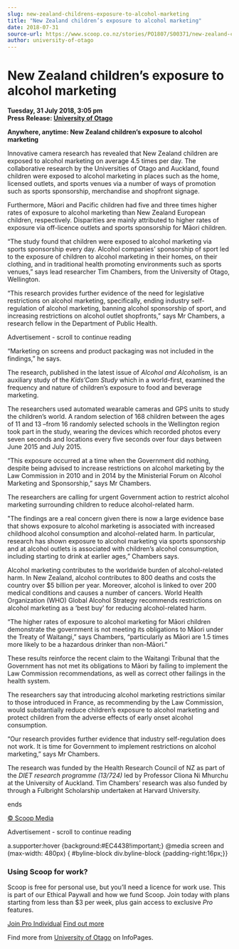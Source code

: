 ```yaml
---
slug: new-zealand-childrens-exposure-to-alcohol-marketing
title: "New Zealand children’s exposure to alcohol marketing"
date: 2018-07-31
source-url: https://www.scoop.co.nz/stories/PO1807/S00371/new-zealand-childrens-exposure-to-alcohol-marketing.htm
author: university-of-otago
---
```

New Zealand children’s exposure to alcohol marketing
====================================================

**Tuesday, 31 July 2018, 3:05 pm**  
**Press Release: [University of Otago](https://info.scoop.co.nz/University_of_Otago)**

**Anywhere, anytime: New Zealand children’s exposure to alcohol marketing**

Innovative camera research has revealed that New Zealand children are exposed to alcohol marketing on average 4.5 times per day. The collaborative research by the Universities of Otago and Auckland, found children were exposed to alcohol marketing in places such as the home, licensed outlets, and sports venues via a number of ways of promotion such as sports sponsorship, merchandise and shopfront signage.

Furthermore, Māori and Pacific children had five and three times higher rates of exposure to alcohol marketing than New Zealand European children, respectively. Disparities are mainly attributed to higher rates of exposure via off-licence outlets and sports sponsorship for Māori children.

“The study found that children were exposed to alcohol marketing via sports sponsorship every day. Alcohol companies’ sponsorship of sport led to the exposure of children to alcohol marketing in their homes, on their clothing, and in traditional health promoting environments such as sports venues,” says lead researcher Tim Chambers, from the University of Otago, Wellington.

“This research provides further evidence of the need for legislative restrictions on alcohol marketing, specifically, ending industry self-regulation of alcohol marketing, banning alcohol sponsorship of sport, and increasing restrictions on alcohol outlet shopfronts,” says Mr Chambers, a research fellow in the Department of Public Health.

Advertisement - scroll to continue reading





“Marketing on screens and product packaging was not included in the findings,” he says.

The research, published in the latest issue of _Alcohol and Alcoholism,_ is an auxiliary study of the _Kids’Cam Study_ which in a world-first, examined the frequency and nature of children’s exposure to food and beverage marketing.

The researchers used automated wearable cameras and GPS units to study the children’s world. A random selection of 168 children between the ages of 11 and 13 –from 16 randomly selected schools in the Wellington region took part in the study, wearing the devices which recorded photos every seven seconds and locations every five seconds over four days between June 2015 and July 2015.

“This exposure occurred at a time when the Government did nothing, despite being advised to increase restrictions on alcohol marketing by the Law Commission in 2010 and in 2014 by the Ministerial Forum on Alcohol Marketing and Sponsorship,” says Mr Chambers.

The researchers are calling for urgent Government action to restrict alcohol marketing surrounding children to reduce alcohol-related harm.

"The findings are a real concern given there is now a large evidence base that shows exposure to alcohol marketing is associated with increased childhood alcohol consumption and alcohol-related harm. In particular, research has shown exposure to alcohol marketing via sports sponsorship and at alcohol outlets is associated with children’s alcohol consumption, including starting to drink at earlier ages,” Chambers says.

Alcohol marketing contributes to the worldwide burden of alcohol-related harm. In New Zealand, alcohol contributes to 800 deaths and costs the country over $5 billion per year. Moreover, alcohol is linked to over 200 medical conditions and causes a number of cancers. World Health Organization (WHO) Global Alcohol Strategy recommends restrictions on alcohol marketing as a ‘best buy’ for reducing alcohol-related harm.

“The higher rates of exposure to alcohol marketing for Māori children demonstrate the government is not meeting its obligations to Māori under the Treaty of Waitangi,” says Chambers, “particularly as Māori are 1.5 times more likely to be a hazardous drinker than non-Māori.”

These results reinforce the recent claim to the Waitangi Tribunal that the Government has not met its obligations to Māori by failing to implement the Law Commission recommendations, as well as correct other failings in the health system.

The researchers say that introducing alcohol marketing restrictions similar to those introduced in France, as recommending by the Law Commission, would substantially reduce children’s exposure to alcohol marketing and protect children from the adverse effects of early onset alcohol consumption.

“Our research provides further evidence that industry self-regulation does not work. It is time for Government to implement restrictions on alcohol marketing,” says Mr Chambers.

The research was funded by the Health Research Council of NZ as part of the _DIET research programme (13/724)_ led by Professor Cliona Ni Mhurchu at the University of Auckland. Tim Chambers’ research was also funded by through a Fulbright Scholarship undertaken at Harvard University.

  
ends

[© Scoop Media](http://www.scoop.co.nz/about/terms.html)  

Advertisement - scroll to continue reading



a.supporter:hover {background:#EC4438!important;} @media screen and (max-width: 480px) { #byline-block div.byline-block {padding-right:16px;}}

### Using Scoop for work?

Scoop is free for personal use, but you’ll need a licence for work use. This is part of our Ethical Paywall and how we fund Scoop. Join today with plans starting from less than $3 per week, plus gain access to exclusive _Pro_ features.  
  
[Join Pro Individual](https://pro.scoop.co.nz/Individual/?from=ProIn24) [Find out more](https://pro.scoop.co.nz/using-scoop-for-work/?from=ProIn24)

Find more from [University of Otago](https://info.scoop.co.nz/University_of_Otago) on InfoPages.